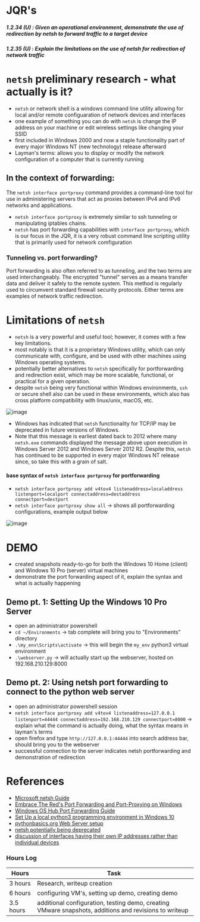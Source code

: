 # JQR's
##### 1.2.34 (U) : Given an operational environment, demonstrate the use of redirection by netsh to forward traffic to a target device
##### 1.2.35 (U) : Explain the limitations on the use of netsh for redirection of network traffic 


# `netsh` preliminary research - what actually is it?
- `netsh` or network shell is a windows command line utility allowing for local and/or remote configuaration of network devices and interfaces
- one example of something you can do with `netsh` is change the IP address on your machine or edit wireless settings like changing your SSID
- first included in Windows 2000 and now a staple functionality part of every major Windows NT (new technology) release afterward
- Layman's terms: allows you to display or modify the network configuration of a computer that is currently running


## In the context of forwarding:
 The `netsh interface portproxy` command provides a command-line tool for use in administering servers that act as proxies between IPv4 and IPv6 networks and applications.
- `netsh interface portproxy` is extremely similar to ssh tunneling or manipulating iptables chains. 
- `netsh` has port forwarding capabilities with `interface portproxy`, which is our focus in the JQR, it is a very robust command line scripting utility that is primarily used for network comfiguration


### Tunneling vs. port forwarding?
Port forwarding is also often referred to as tunneling, and the two terms are used interchangeably. The encrypted "tunnel" serves as a means transfer data and deliver it safely to the remote system. This method is regularly used to circumvent standard firewall security protocols. Either terms are examples of network traffic redirection.

# Limitations of `netsh`

- `netsh` is a very powerful and useful tool; however, it comes with a few key limitations.
- most notably is that it is a proprietary Windows utility, which can only communicate with, configure, and be used with other machines using Windows operating systems. 
- potentially better alternatives to `netsh` specifically for portforwarding and redirection exist, which may be more scalable, functional, or practical for a given operation.
- despite `netsh` being very functional within Windows environments, `ssh` or secure shell also can be used in these environments, which also has cross platform compatibility with linux/unix, macOS, etc.

![image](https://user-images.githubusercontent.com/100236631/179068047-2bd65755-316e-4896-9b26-93c5b70f6cee.png)

- Windows has indicated that `netsh` functionality for TCP/IP may be deprecated in future versions of Windows. 
- Note that this message is earliest dated back to 2012 where many `netsh.exe` commands displayed the message above upon execution in Windows Server 2012 and Windows Server 2012 R2. Despite this, `netsh` has continued to be supported in every major Windows NT release since, so take this with a grain of salt.

#### base syntax of `netsh interface portproxy` for portforwarding
- `netsh interface portproxy add v4tov4 listenaddress=localaddress listenport=localport connectaddress=destaddress connectport=destport`
- `netsh interface portproxy show all` -> shows all portforwarding configurations, example output below

![image](https://user-images.githubusercontent.com/100236631/179072661-80e23c16-fb84-4326-8e7f-3fde7c6e66bc.png)
 
# DEMO
- created snapshots ready-to-go for both the Windows 10 Home (client) and Windows 10 Pro (server) virtual machines
- demonstrate the port forwarding aspect of it, explain the syntax and what is actually happening


## Demo pt. 1: Setting Up the Windows 10 Pro Server

- open an administrator powershell
- `cd ~/Environments` -> tab complete will bring you to "Environments" directory
- `.\my_env\Scripts\activate` -> this will begin the `my_env` python3 virtual environment
- `.\webserver.py` -> will actually start up the webserver, hosted on 192.168.210.129:8000


## Demo pt. 2: Using netsh port forwarding to connect to the python web server
- open an administrator powershell session
- `netsh interface portproxy add v4tov4 listenaddress=127.0.0.1 listenport=44444 connectaddress=192.168.210.129 connectport=8000` -> explain what the command is actually doing, what the syntax means in layman's terms
- open firefox and type `http://127.0.0.1:44444` into search address bar, should bring you to the webserver
- successful connection to the server indicates netsh portforwarding and demonstration of redirection

# References
- [Microsoft netsh Guide](https://docs.microsoft.com/en-us/windows-server/networking/technologies/netsh/netsh-contexts)
- [Embrace The Red's Port Forwarding and Port-Proxying on Windows](https://embracethered.com/blog/posts/2020/windows-port-forward/)
- [Windows OS Hub Port Forwarding Guide](http://woshub.com/port-forwarding-in-windows/) 
- [Set Up a local python3 programming environment in Windows 10](https://www.digitalocean.com/community/tutorials/how-to-install-python-3-and-set-up-a-local-programming-environment-on-windows-10)
- [pythonbasics.org Web Server setup](https://pythonbasics.org/webserver/)
- [netsh potentially being deprecated](https://www.dell.com/support/kbdoc/en-us/000114303/recommended-use-of-windows-powershell-instead-of-network-shell-in-windows-server-2012-r2#:~:text=Many%20of%20the%20netsh.exe,and%20Windows%20Server%202012%20R2.)
- [discussion of interfaces having their own IP addresses rather than individual devices](https://networkengineering.stackexchange.com/questions/56156/why-are-ip-addresses-given-to-each-interface-and-not-device-what-would-the-impl#:~:text=And%20the%20way%20an%20interface,which%20that%20Router%20belongs%20within.)

### Hours Log
| Hours | Task |
|-------|------|
| 3 hours| Research, writeup creation|
| 6 hours| configuring VM's, setting up demo, creating demo|
| 3.5 hours| additional configuration, testing demo, creating VMware snapshots, additions and revisions to writeup



